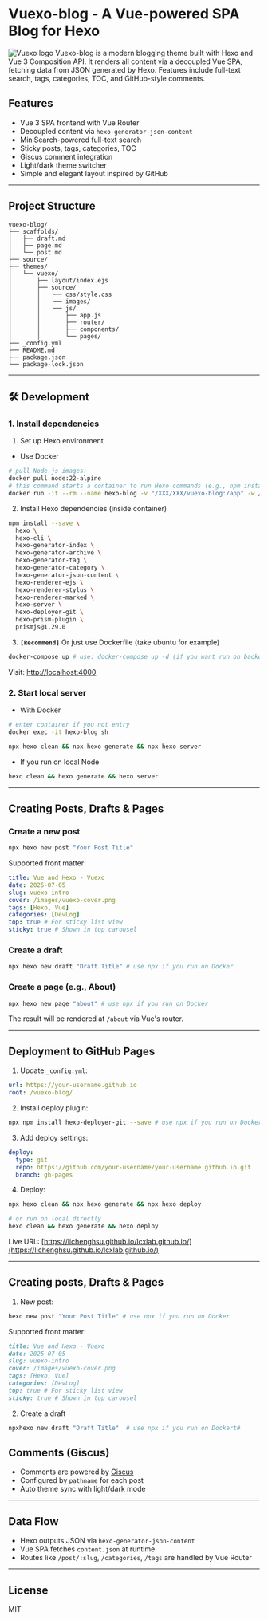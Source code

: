 # Vuexo-blog - A Vue-powered SPA Blog for Hexo

![Vuexo logo](./themes/vuexo/source/images/vuexo-logo.svg)
Vuexo-blog is a modern blogging theme built with Hexo and Vue 3 Composition API. It renders all content via a decoupled Vue SPA, fetching data from JSON generated by Hexo. Features include full-text search, tags, categories, TOC, and GitHub-style comments.

## Features

- Vue 3 SPA frontend with Vue Router
- Decoupled content via `hexo-generator-json-content`
- MiniSearch-powered full-text search
- Sticky posts, tags, categories, TOC
- Giscus comment integration
- Light/dark theme switcher
- Simple and elegant layout inspired by GitHub

---

## Project Structure

```
vuexo-blog/
├── scaffolds/
│   ├── draft.md
│   ├── page.md
│   └── post.md
├── source/
├── themes/
│   └── vuexo/
│       ├── layout/index.ejs
│       ├── source/
│       │   ├── css/style.css
│       │   ├── images/
│       │   └── js/
│       │       ├── app.js
│       │       ├── router/
│       │       ├── components/
│       │       └── pages/
├── _config.yml
├── README.md
├── package.json
└── package-lock.json
```

---

## 🛠 Development

### 1. Install dependencies

1. Set up Hexo environment

- Use Docker

```bash
# pull Node.js images:
docker pull node:22-alpine
# this command starts a container to run Hexo commands (e.g., npm install, hexo server)
docker run -it --rm --name hexo-blog -v "/XXX/XXX/vuexo-blog:/app" -w /app -p 4000:4000 node:22-alpine sh
```

2. Install Hexo dependencies (inside container)

```bash
npm install --save \
  hexo \
  hexo-cli \
  hexo-generator-index \
  hexo-generator-archive \
  hexo-generator-tag \
  hexo-generator-category \
  hexo-generator-json-content \
  hexo-renderer-ejs \
  hexo-renderer-stylus \
  hexo-renderer-marked \
  hexo-server \
  hexo-deployer-git \
  hexo-prism-plugin \
  prismjs@1.29.0
```

3. **`[Recommend]`** Or just use Dockerfile (take ubuntu for example)

```bash
docker-compose up # use: docker-compose up -d (if you want run on background)
```

Visit: [http://localhost:4000](http://localhost:4000)

### 2. Start local server

- With Docker

```bash
# enter container if you not entry
docker exec -it hexo-blog sh

npx hexo clean && npx hexo generate && npx hexo server
```

- If you run on local Node

```bash
hexo clean && hexo generate && hexo server
```

---

## Creating Posts, Drafts & Pages

### Create a new post

```bash
npx hexo new post "Your Post Title"
```

Supported front matter:

```yaml
title: Vue and Hexo - Vuexo
date: 2025-07-05
slug: vuexo-intro
cover: /images/vuexo-cover.png
tags: [Hexo, Vue]
categories: [DevLog]
top: true # For sticky list view
sticky: true # Shown in top carousel
```

### Create a draft

```bash
npx hexo new draft "Draft Title" # use npx if you run on Docker
```

### Create a page (e.g., About)

```bash
npx hexo new page "about" # use npx if you run on Docker
```

The result will be rendered at `/about` via Vue's router.

---

## Deployment to GitHub Pages

1. Update `_config.yml`:

```yaml
url: https://your-username.github.io
root: /vuexo-blog/
```

2. Install deploy plugin:

```bash
npx npm install hexo-deployer-git --save # use npx if you run on Docker
```

3. Add deploy settings:

```yaml
deploy:
  type: git
  repo: https://github.com/your-username/your-username.github.io.git
  branch: gh-pages
```

4. Deploy:

```bash
npx hexo clean && npx hexo generate && npx hexo deploy

# or run on local directly
hexo clean && hexo generate && hexo deploy
```

Live URL: [https://lichenghsu.github.io/lcxlab.github.io/](https://lichenghsu.github.io/lcxlab.github.io/)

---

## Creating posts, Drafts & Pages

1. New post:

```bash
hexo new post "Your Post Title" # use npx if you run on Docker
```

Supported front matter:

```markdown
title: Vue and Hexo - Vuexo
date: 2025-07-05
slug: vuexo-intro
cover: /images/vuexo-cover.png
tags: [Hexo, Vue]
categories: [DevLog]
top: true # For sticky list view
sticky: true # Shown in top carousel
```

2. Create a draft

```bash
npxhexo new draft "Draft Title"  # use npx if you run on Dockert# 
```

## Comments (Giscus)

- Comments are powered by [Giscus](https://giscus.app)
- Configured by `pathname` for each post
- Auto theme sync with light/dark mode

---

## Data Flow

- Hexo outputs JSON via `hexo-generator-json-content`
- Vue SPA fetches `content.json` at runtime
- Routes like `/post/:slug`, `/categories`, `/tags` are handled by Vue Router

---

## License

MIT
